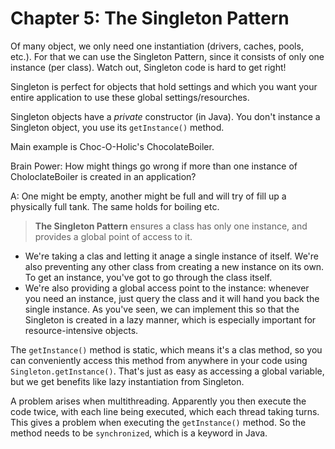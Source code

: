 # Chapter 5: The Singleton Pattern

Of many object, we only need one instantiation (drivers, caches, pools, etc.).
For that we can use the Singleton Pattern, since it consists of only one instance (per class).
Watch out, Singleton code is hard to get right!

Singleton is perfect for objects that hold settings and which you want your entire application to use these global settings/resourches.

Singleton objects have a *private* constructor (in Java).
You don't instance a Singleton object, you use its `getInstance()` method.

Main example is Choc-O-Holic's ChocolateBoiler.

Brain Power: How might things go wrong if more than one instance of CholoclateBoiler is created in an application?

A: One might be empty, another might be full and will try of fill up a physically full tank.
The same holds for boiling etc.

> **The Singleton Pattern** ensures a class has only one instance, and provides a global point of access to it.

- We're taking a clas and letting it anage a single instance of itself.
We're also preventing any other class from creating a new instance on its own.
To get an instance, you've got to go through the class itself.
- We're also providing a global access point to the instance: whenever you need an instance, just query the class and it will hand you back the single instance.
As you've seen, we can implement this so that the Singleton is created in a lazy manner, which is especially important for resource-intensive objects.

The `getInstance()` method is static, which means it's a clas method, so you can conveniently access this method from anywhere in your code using `Singleton.getInstance()`.
That's just as easy as accessing a global variable, but we get benefits like lazy instantiation from Singleton.

A problem arises when multithreading.
Apparently you then execute the code twice, with each line being executed, which each thread taking turns.
This gives a problem when executing the `getInstance()` method.
So the method needs to be `synchronized`, which is a keyword in Java.



